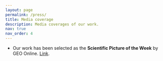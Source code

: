 ```yaml
---
layout: page
permalink: /press/
title: Media coverage
description: Media coverages of our work.
nav: true
nav_order: 4
---
```


- Our work has been selected as the **Scientific Picture of the Week** by GEO Online. [Link](https://www.geo.de/wissen/forschung-und-technik/blick-in-die-wissenschaft--geo-bild-der-woche--33719978.html).